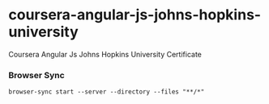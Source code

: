 # coursera-angular-js-johns-hopkins-university

Coursera Angular Js Johns Hopkins University Certificate

### Browser Sync

```
browser-sync start --server --directory --files "**/*"
```
